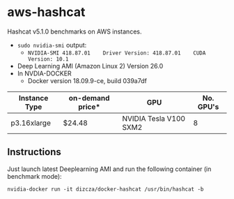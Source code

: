 # aws-hashcat
Hashcat v5.1.0 benchmarks on AWS instances. 

* `sudo nvidia-smi` output:
  * `NVIDIA-SMI 418.87.01    Driver Version: 418.87.01    CUDA Version: 10.1` 
* Deep Learning AMI (Amazon Linux 2) Version 26.0
* In NVDIA-DOCKER
  * Docker version 18.09.9-ce, build 039a7df


|Instance Type  |on-demand price* |GPU                   |No. GPU's  |
|---------------|-----------------|----------------------|-----------|
|p3.16xlarge    |$24.48           |NVIDIA Tesla V100 SXM2|8          |

## Instructions

Just launch latest Deeplearning AMI and run the following container (in benchmark mode): 

`nvidia-docker run -it dizcza/docker-hashcat /usr/bin/hashcat -b`
